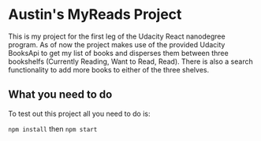 # Austin's MyReads Project

This is my project for the first leg of the Udacity React nanodegree program. As of now the project makes use of the provided Udacity BooksApi to get my list of books and disperses them between three bookshelfs (Currently Reading, Want to Read, Read). There is also a search functionality to add more books to either of the three shelves.

## What you need to do

To test out this project all you need to do is:

`npm install`
    then
`npm start`